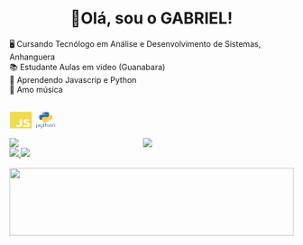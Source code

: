 <h1 align = "center">👋Olá, sou o GABRIEL!</h1>

🖥️ Cursando Tecnólogo em Análise e Desenvolvimento de Sistemas, Anhanguera <br>
📚 Estudante Aulas em video (Guanabara) <br>
🌱 Aprendendo Javascrip e Python <br>
🎵 Amo música <br>
<br>

<div>
    <img align="center" alt="Nick-Js" height="30" width="40" src="https://raw.githubusercontent.com/devicons/devicon/master/icons/javascript/javascript-plain.svg"> 
    <img align="center" alt="Nick-Python" height="30" width="40" src="https://raw.githubusercontent.com/devicons/devicon/master/icons/python/python-original-wordmark.svg">
<br> <br>
</div>
<img align="left"  width="47%"  src="https://github-readme-stats.vercel.app/api?username=Gabrielbsxs&show_icons=true&theme=chartreuse-dark" />
<img align="left" width="47%" src="https://github-readme-stats.vercel.app/api/top-langs/?username=Gabrielbsxs&layout=compact&theme=chartreuse-dark" />
<br>
<div> 
    <a href="https://www.instagram.com/KALLYS_21/" target="_blank">
        <img src="https://img.shields.io/badge/-Instagram-red?style=for-the-badge&logo=instagram&logoColor=white" target="_blank">
    </a>
    <a href="mailto:gabrielbsilva.ads@gmail.com" target="_blank">
        <img src="https://img.shields.io/badge/-Email-%23333?style=for-the-badge&logo=Mail.Ru&logoColor=white" target="_blank">
    </a>
</div>
<br>
<img src="https://camo.githubusercontent.com/dab392b684423e8a0b0b27b9c57cce1b031f54487903b5a98097bcbf166ea741/68747470733a2f2f6d656469612e67697068792e636f6d2f6d656469612f76312e59326c6b505463354d4749334e6a4578e280a6396e61575a66596e6c666157516d593351395a772f4e48767630426f336f4771316554424464312f67697068792e676966" width="100%" height="120px">
